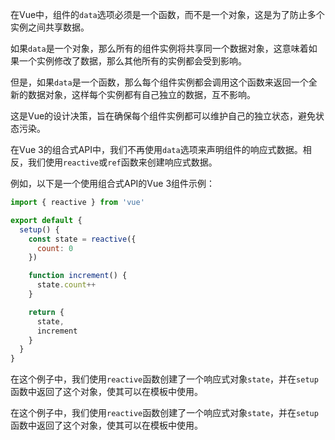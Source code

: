 在Vue中，组件的`data`选项必须是一个函数，而不是一个对象，这是为了防止多个实例之间共享数据。

如果`data`是一个对象，那么所有的组件实例将共享同一个数据对象，这意味着如果一个实例修改了数据，那么其他所有的实例都会受到影响。

但是，如果`data`是一个函数，那么每个组件实例都会调用这个函数来返回一个全新的数据对象，这样每个实例都有自己独立的数据，互不影响。

这是Vue的设计决策，旨在确保每个组件实例都可以维护自己的独立状态，避免状态污染。

在Vue 3的组合式API中，我们不再使用`data`选项来声明组件的响应式数据。相反，我们使用`reactive`或`ref`函数来创建响应式数据。

例如，以下是一个使用组合式API的Vue 3组件示例：  
```js
import { reactive } from 'vue'

export default {
  setup() {
    const state = reactive({
      count: 0
    })

    function increment() {
      state.count++
    }

    return {
      state,
      increment
    }
  }
}
```
在这个例子中，我们使用`reactive`函数创建了一个响应式对象`state`，并在`setup`函数中返回了这个对象，使其可以在模板中使用。  

在这个例子中，我们使用`reactive`函数创建了一个响应式对象`state`，并在`setup`函数中返回了这个对象，使其可以在模板中使用。